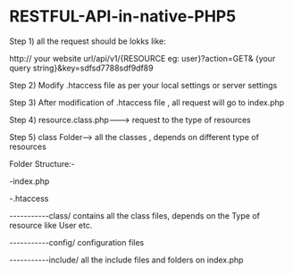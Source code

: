 RESTFUL-API-in-native-PHP5
==========================





Step 1) all the request should be lokks like:

http:// your website url/api/v1/{RESOURCE eg: user}?action=GET& {your query string}&key=sdfsd7788sdf9df89


Step 2) Modify .htaccess file as per your local settings or server settings


Step 3) After modification of .htaccess file , all request will go to index.php


Step 4) resource.class.php---> request to the type of resources


Step 5) class Folder--> all the classes , depends on different type of resources



Folder Structure:-


-index.php

-.htaccess

-----------class/ contains all the class files, depends on the Type of resource like User etc.

-----------config/ configuration files

-----------include/ all the include files and folders on index.php
